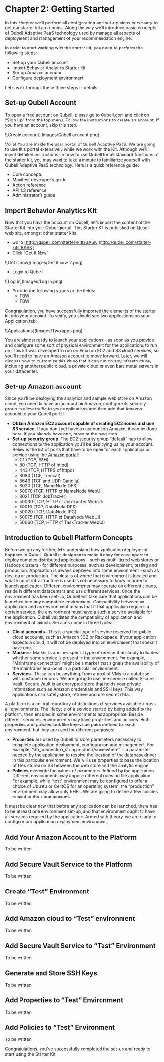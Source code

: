 Chapter 2: Getting Started
===========================
In this chapter we’ll perform all configuration and set-up steps necessary to get our starter kit up running. Along the way we’ll introduce basic concepts of Qubell Adaptive PaaS technology used by manage all aspects of deployment and management of your recommendation engine.

In order to start working with the starter kit, you need to perform the following steps:
- Set-up your Qubell account
- Import Behavior Analytics Starter Kit 
- Set-up Amazon account
- Configure deployment environment

Let’s walk through these three steps in details. 

Set-up Qubell Account
---------------------
To open a free account on Qubell, please go to [Qubell.com](http://qubell.com/) and click on “Sign Up” from the top menu. Follow the instructions to create an account. If you have an account, skip this step. 

![Create account](Images/Qubell account.png)

Volla! You are inside the user portal of Qubell Adaptive PaaS. We are going to use this portal extensively while we work with the Kit. Although we’ll inject detailed instructions on how to use Qubell for all standard functions of the starter kit, you may want to take a minute to familiarize yourself with Qubell Adaptive PaaS technology. Here is a quick reference guide:
- Core concepts
- Manifest developer’s guide
- Action reference
- API 1.3 reference
- Administrator’s guide

Import Behavior Analytics Kit
-----------------------------
Now that you have the account on Qubell, let’s import the content of the Starter Kit into your Qubell portal. This Starter Kit is published on Qubell web site, amongst other starter kits.
- Go to [http://qubell.com/starter-kits/BASK](http://qubell.com/starter-kits/BASK)
- Click “Get It Now” 

![Get it now](Images/Get it now 2.png)

- Login to Qubell

![Log in](Images/Log in.png)

- Provide the following values to the fields:
  - TBW
  - TBW

Congratulation, you have successfully imported the elements of the starter kit into your account. To verify, you should see two applications on your Application tab:

![Applications](Images/Two apps.png)

You are almost ready to launch your applications - as soon as you provide and configure some sort of physical environment for the applications to run on. This kit was developed to run on Amazon EC2 and S3 cloud services, so you’ll need to have an Amazon account to move forward. Later, we will discuss how to customize this kit so that it can run on any infrastructure, including another public cloud, a private cloud or even bare metal servers in your datacenter. 

Set-up Amazon account
---------------------
Since you’ll be deploying the analytics and sample web store on Amazon cloud, you need to have an account on Amazon, configure its security group to allow traffic to your applications and then add that Amazon account to your Qubell portal. 
- **Obtain Amazon EC2 account capable of creating EC2 nodes and use S3 service.** If you don’t yet have an account on Amazon, it can be done here. If you already have one, move to the next step
- **Set-up security group.** The EC2 security group “default” has to allow connections to the application you’ll be deploying using your account. Below is the list of ports that have to be open for each application or service using the [Amazon portal](http://docs.aws.amazon.com/AWSEC2/latest/UserGuide/using-network-security.html#adding-security-group-rule): 
  - 22 (TCP, SSH)
  - 80 (TCP, HTTP of httpd)
  - 443 (TCP, НTTPS of httpd)
  - 8080 (TCP, Tomcat)
  - 8649 (TCP and UDP, Ganglia)
  - 8020 (TCP, NameNode DFS)
  - 50070 (TCP, HTTP of NameNode WebUI)
  - 8021 (TCP, JobTracker)
  - 50030 (TCP, HTTP of JobTracker WebUI)
  - 50010 (TCP, DataNode DFS)
  - 50020 (TCP, DataNode IPC)
  - 50075 (TCP, HTTP of DataNode WebUI)
  - 50060 (TCP, HTTP of TaskTracker WebUI)

Introduction to Qubell Platform Concepts
----------------------------------------
Before we go any further, let’s understand how application deployment happens in Qubell. Qubell is designed to make it easy for developers to deploy complex distributed applications - such as multi-tiered web stores or Hadoop clusters - for different purposes, such as development, testing and production. 
Application is always deployed into some environment - such as dev, qa or production.  The details of where that environment is located and what kind of infrastructure is used is not necessary to know in order to launch application. Different environments may operate on different clouds, reside in different datacenters and use different services. Once the environment has been set-up, Qubell will take care that applications can be launched into any compatible environment. Compatibility between an application and an environment means that if that application requires a certain service, the environment must have a such a service available for the application. Qubell validates the compatibility of application and environment at launch. Services come in three types:
- **Cloud accounts-** This is a special type of service reserved for public cloud accounts, such as Amazon EC2 or Rackspace. If your application expects a cloud, it will not be deployed into an environment that doesn’t have one.
- **Markers-** Marker is another special type of service that simply indicates whether some service is present in the environment. For example, “Mainframe connection” might be a marker that signals the availability of the mainframe end-point in a particular environment. 
- **Services-** These can be anything, from a pool of VMs to a database with customer records. We are going to use one service called Secure Vault. Secure Vault is an encrypted store that holds your private information such as Amazon credentials and SSH keys. This way applications can safely store,  retrieve and use secret data. 

A platform is a central repository of definitions of services available across all environments. The lifecycle of a service started by being added to the platform, then enabled in some environments as appropriate. 
Beside different services, environments may have properties and policies. Both properties and policies look like key-value pairs defined for each environment, but they are used for different purposes:
- **Properties** are used by Qubell to store parameters necessary to complete application deployment, configuration and management. For example, “db_connection_string = jdbc://somewhere” is a parameter needed by the application to resolve the location of the database driver in this particular environment. We will use properties to pass the location of files stored on S3 between the web store and the analytic engine
- **Policies** overwrite the values of parameters defined by the application. Different environments may impose different rules on the application. For example, while “test” environment may be configured to offer a choice of Ubuntu or CentOS for an operating system, the “production” environment may allow only RHEL. We are going to define a few policies related to the cloud account. 

It must be clear now that before any application can be launched, there has to be at least one environment set-up, and that environment ought to have all services required by the application.
Armed with theory, we are ready to configure our application deployment environment.  

Add Your Amazon Account to the Platform
---------------------------------------
To be written

Add Secure Vault Service to the Platform
----------------------------------------
To be written

Create “Test” Environment
-------------------------
To be written

Add Amazon cloud to “Test” environment
--------------------------------------
To be written

Add Secure Vault Service to “Test” Environment
----------------------------------------------
To be written

Generate and Store SSH Keys
---------------------------
To be written

Add Properties to “Test” Environment
------------------------------------
To be written

Add Policies to “Test” Environment
----------------------------------
To be written

Congratulations, you’ve successfully completed the set-up and ready to start using the Starter Kit
